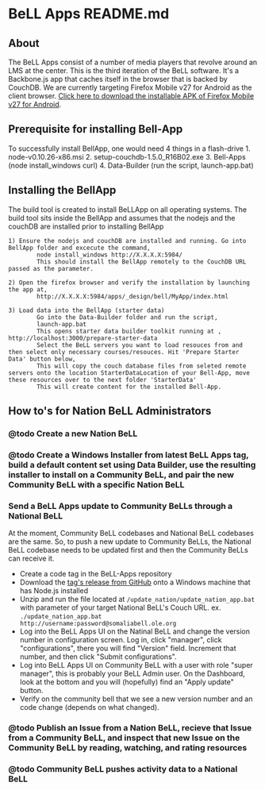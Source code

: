 # BeLL Apps README.md

## About
The BeLL Apps consist of a number of media players that revolve around an LMS at the center. This is the third iteration of the BeLL software. It's a Backbone.js app that caches itself in the browser that is backed by CouchDB.  We are currently targeting Firefox Mobile v27 for Android as the client browser.  [Click here to download the installable APK of Firefox Mobile v27 for Android](https://ftp.mozilla.org/pub/mozilla.org/mobile/releases/27.0/android/en-US/fennec-27.0.en-US.android-arm.apk).


## Prerequisite for installing Bell-App
To successfully install BellApp, one would need 4 things in a flash-drive
    1. node-v0.10.26-x86.msi
    2. setup-couchdb-1.5.0_R16B02.exe
    3. Bell-Apps (node install_windows curl)
    4. Data-Builder (run the script, launch-app.bat)

## Installing the BellApp
The build tool is created to install BeLLApp on all operating systems. The build tool sits inside the BellApp and assumes that the nodejs and the couchDB are installed prior to installing BellApp

	1) Ensure the nodejs and couchDB are installed and running. Go into BellApp folder and excecute the command,
			node install_windows http://X.X.X.X:5984/
			This should install the BellApp remotely to the CouchDB URL passed as the parameter.

	2) Open the firefox browser and verify the installation by launching the app at,
			http://X.X.X.X:5984/apps/_design/bell/MyApp/index.html

  	3) Load data into the BellApp (starter data)
			Go into the Data-Builder folder and run the script,
			launch-app.bat
			This opens starter data builder toolkit running at , http://localhost:3000/prepare-starter-data
			Select the BeLL servers you want to load resouces from and then select only necessary courses/resouces. Hit 'Prepare Starter Data' button below,
			This will copy the couch database files from seleted remote servers onto the location StarterDataLocation of your Bell-App, move these resources over to the next folder 'StarterData'
			This will create content for the installed Bell-App.


## How to's for Nation BeLL Administrators

### @todo Create a new Nation BeLL

###  @todo Create a Windows Installer from latest BeLL Apps tag, build a default content set using Data Builder,  use the resulting installer to install on a Community BeLL, and pair the new Community BeLL with a specific Nation BeLL

### Send a BeLL Apps update to Community BeLLs through a National BeLL
At the moment, Community BeLL codebases and National BeLL codebases are the same.
 So, to push a new update to Community BeLLs, the National BeLL codebase needs to be updated first and then the Community BeLLs can receive it.

- Create a code tag in the BeLL-Apps repository
- Download the [tag's release from GitHub](https://github.com/open-learning-exchange/BeLL-Apps/tags) onto a Windows machine that has Node.js installed
- Unzip and run the file located at `/update_nation/update_nation_app.bat` with parameter of your target National BeLL's Couch URL. ex. `./update_nation_app.bat http://username:password@somaliabell.ole.org`
- Log into the BeLL Apps UI on the Natinal BeLL and change the version number in configuration screen. Log in, click "manager", click "configurations", there you will find "Version" field. Increment that number, and then click "Submit configurations".
- Log into BeLL Apps UI on Community BeLL with a user with role "super manager", this is probably your BeLL Admin user. On the Dashboard, look at the bottom and you will (hopefully) find an "Apply update" button.
- Verify on the community bell that we see a new version number and an code change (depends on what changed).

### @todo Publish an Issue from a Nation BeLL, recieve that Issue from a Community BeLL, and inspect that new Issue on the Community BeLL by reading, watching, and rating resources

### @todo Community BeLL pushes activity data to a National BeLL
